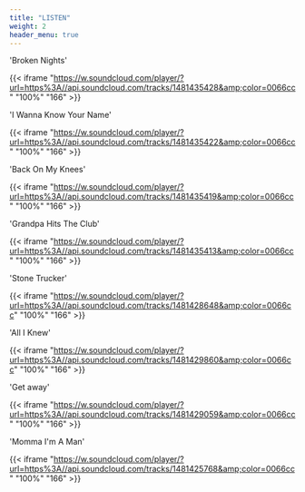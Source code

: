 ```yaml
---
title: "LISTEN"
weight: 2
header_menu: true
---
```


'Broken Nights'

{{< iframe "https://w.soundcloud.com/player/?url=https%3A//api.soundcloud.com/tracks/1481435428&amp;color=0066cc" "100%" "166" >}}

'I Wanna Know Your Name'

{{< iframe "https://w.soundcloud.com/player/?url=https%3A//api.soundcloud.com/tracks/1481435422&amp;color=0066cc" "100%" "166" >}}

'Back On My Knees'

{{< iframe "https://w.soundcloud.com/player/?url=https%3A//api.soundcloud.com/tracks/1481435419&amp;color=0066cc" "100%" "166" >}}

'Grandpa Hits The Club'

{{< iframe "https://w.soundcloud.com/player/?url=https%3A//api.soundcloud.com/tracks/1481435413&amp;color=0066cc" "100%" "166" >}}

'Stone Trucker'

{{< iframe "https://w.soundcloud.com/player/?url=https%3A//api.soundcloud.com/tracks/1481428648&amp;color=0066cc" "100%" "166" >}}

'All I Knew'

{{< iframe "https://w.soundcloud.com/player/?url=https%3A//api.soundcloud.com/tracks/1481429860&amp;color=0066cc" "100%" "166" >}}

'Get away'

{{< iframe "https://w.soundcloud.com/player/?url=https%3A//api.soundcloud.com/tracks/1481429059&amp;color=0066cc" "100%" "166" >}}

'Momma I'm A Man'

{{< iframe "https://w.soundcloud.com/player/?url=https%3A//api.soundcloud.com/tracks/1481425768&amp;color=0066cc" "100%" "166" >}}

